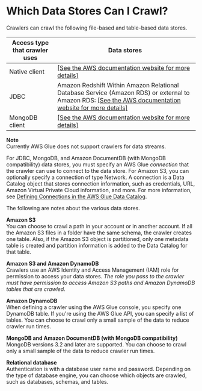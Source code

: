 # Which Data Stores Can I Crawl?<a name="crawler-data-stores"></a>

Crawlers can crawl the following file\-based and table\-based data stores\.


| Access type that crawler uses | Data stores | 
| --- | --- | 
| Native client |  [\[See the AWS documentation website for more details\]](http://docs.aws.amazon.com/glue/latest/dg/crawler-data-stores.html)  | 
| JDBC |  Amazon Redshift Within Amazon Relational Database Service \(Amazon RDS\) or external to Amazon RDS: [\[See the AWS documentation website for more details\]](http://docs.aws.amazon.com/glue/latest/dg/crawler-data-stores.html)  | 
| MongoDB client |  [\[See the AWS documentation website for more details\]](http://docs.aws.amazon.com/glue/latest/dg/crawler-data-stores.html)  | 

**Note**  
Currently AWS Glue does not support crawlers for data streams\.

For JDBC, MongoDB, and Amazon DocumentDB \(with MongoDB compatibility\) data stores, you must specify an AWS Glue *connection* that the crawler can use to connect to the data store\. For Amazon S3, you can optionally specify a connection of type Network\. A connection is a Data Catalog object that stores connection information, such as credentials, URL, Amazon Virtual Private Cloud information, and more\. For more information, see [Defining Connections in the AWS Glue Data Catalog](populate-add-connection.md)\.

The following are notes about the various data stores\.

**Amazon S3**  
You can choose to crawl a path in your account or in another account\. If all the Amazon S3 files in a folder have the same schema, the crawler creates one table\. Also, if the Amazon S3 object is partitioned, only one metadata table is created and partition information is added to the Data Catalog for that table\.

**Amazon S3 and Amazon DynamoDB**  
Crawlers use an AWS Identity and Access Management \(IAM\) role for permission to access your data stores\. *The role you pass to the crawler must have permission to access Amazon S3 paths and Amazon DynamoDB tables that are crawled*\.

**Amazon DynamoDB**  
When defining a crawler using the AWS Glue console, you specify one DynamoDB table\. If you're using the AWS Glue API, you can specify a list of tables\. You can choose to crawl only a small sample of the data to reduce crawler run times\.

**MongoDB and Amazon DocumentDB \(with MongoDB compatibility\)**  
MongoDB versions 3\.2 and later are supported\. You can choose to crawl only a small sample of the data to reduce crawler run times\.

**Relational database**  
Authentication is with a database user name and password\. Depending on the type of database engine, you can choose which objects are crawled, such as databases, schemas, and tables\.